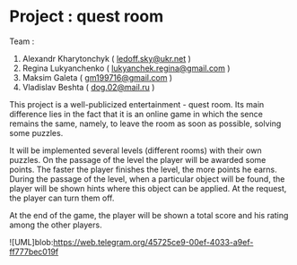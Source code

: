 # Project : quest room

Team :  
1. Alexandr Kharytonchyk ( ledoff.sky@ukr.net )
2. Regina Lukyanchenko ( lukyanchek.regina@gmail.com )
3. Maksim Galeta ( gm199716@gmail.com )
4. Vladislav Beshta ( dog.02@mail.ru )
        

This project is a well-publicized entertainment - quest room. Its main difference lies in the fact that it is an online game in which the sence remains the same, namely, to leave the room as soon as possible, solving some puzzles. 

It will be implemented several levels (different rooms) with their own puzzles. On the passage of the level the player will be awarded some points. The faster the player finishes the level, the more points he earns. During the passage of the level, when a particular object will be found, the player will be shown hints where this object can be applied. At the request, the player can turn them off. 

At the end of the game, the player will be shown a total score and his rating among the other players.



![UML]blob:https://web.telegram.org/45725ce9-00ef-4033-a9ef-ff777bec019f 
